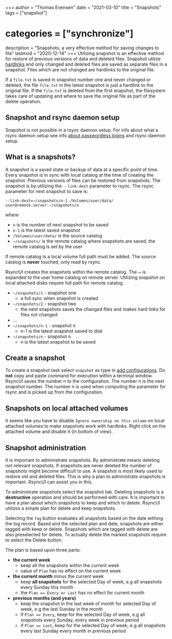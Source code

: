 +++
author = "Thomas Evensen"
date = "2021-03-10"
title =  "Snapshots"
tags = ["snapshot"]
# categories = ["synchronize"]
description = "Snapshots, a very effective method for saving changes to file"
lastmod = "2020-12-14"
+++
Utilizing snapshot is an effective method for restore of previous versions of data and deleted files. Snapshot utilize [hardlinks](https://en.wikipedia.org/wiki/Hard_link) and only changed and deleted files are saved as separate files in a snapshot. Files which are not changed are hardlinks to the original file.

If a `file.txt` is saved in snapshot number one and never changed or deleted, the file `file.txt` in the latest snapshot is just a hardlink to the original file. If the `file.txt` is deleted from the first snapshot, the filesystem takes care of updating and where to save the original file as part of the delete operation.

## Snapshot and rsync daemon setup

Snapshot is not possible in a rsync daemon setup. For info about what a rsync daemon setup see info [about passwordless logins](/post/remotelogins/) and rsync daemon setup.

## What is a snapshots?

A snapshot is a saved state or backup of data at a specific point of time. Every snapshot is in sync with local catalog at the time of creating the snapshot. Previous versions of files can be restored from snapshots. The snapshot is by utilizing the `--link-dest` parameter to rsync. The rsync parameter for next snapshot to save is:

`--link-dest=~/snapshots/n-1 /Volumes/user/data/ user@remote.server:~/snapshots/n`

where

- `n` is the number of next snapshot to be saved
- `n-1` is the latest saved snapshot
- `/Volumes/user/data/` is the source catalog
- `~/snapshots/` is the remote catalog where snapshots are saved, the remote catalog is set by the user

If remote catalog is a local volume full path must be added. The source catalog is **never** touched, only read by rsync.

RsyncUI creates the snapshots within the remote catalog. The ~ is expanded to the user home catalog on remote server. Utilizing snapshot on local attached disks require full path for remote catalog.

- `~/snapshots/1` - snapshot one
  - a full sync when snapshot is created
- `~/snapshots/2` - snapshot two
  - the next snapshots saves the changed files and makes hard links for files not changed
- ...
- `~/snapshots/n-1` - snapshot n
  - n-1 is the latest snapshot saved to disk
- `~/snapshots/n` - snapshot n
  - n is the latest snapshot to be saved

## Create a snapshot

To create a snapshot task select `snapshot` as type in [add configurations](/post/addconfigurations/). Do **not** copy and paste command for execution within a terminal window. RsyncUI saves the number n to the configuration. The number n is the next snapshot number. The number n is used when computing the parameter for rsync
and is picked up from the configuration.

## Snapshots on local attached volumes

It seems like you have to disable `Ignore ownership on this volume` on local attached volumes to make snapshots work with hardlinks. Right click on the attached volume and disable it (in bottom of view).

## Snapshot administration

It is important to administrate snapshots. By administrate means deleting not relevant snapshots. If snapshots are never deleted the number of snapshots might become difficult to use. A snapshot is most likely used to restore old and deleted files. This is why a plan to administrate snapshots is important. RsyncUI can assist you in this.

To administrate snapshots select the snapshot tab. Deleting snapshots is a **destructive** operation and should be performed with care. It is important to have a plan about which snapshots to keep and which to delete. RsyncUI utilizes a simple plan for delete and keep snapshots.

Selecting the `Tag` button evaluates all snapshots based on the date withing the log record. Based and the selected plan and date, snapshots are either tagged with keep or delete. Snapshots which are tagged with delete are also preselected for delete. To actually delete the marked snapshots require to select the Delete button.

The plan is based upon three parts:

- **the current week**
  - keep all the snapshots within the current week
  - value of `Plan` has no effect on the current week
- **the current month** minus the current week
  - keep **all snapshots** for the selected Day of week, e.g all snapshots every Sunday this month
  - the `Plan == Every or Last` has no effect for current month
- **previous months (and years)**
  - keep the snapshot in the last week of month for selected Day of week, e.g the last Sunday in the month
  - if `Plan == Every`, keep for the selected Day of week, e.g all snapshots every Sunday, every week in previous period
  - if `Plan == Last`, keep for the selected Day of week, e.g all snapshots every last Sunday every month in previous period
